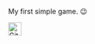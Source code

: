 My first simple game. 😉

<img alt="GitHub commit activity" src="https://img.shields.io/github/commit-activity/y/tamga05/Simple_game?style=flat-square" height="27">

